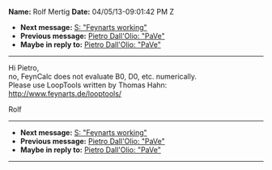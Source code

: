 **Name:** Rolf Mertig
**Date:** 04/05/13-09:01:42 PM Z

  - **Next message:** [S: "Feynarts working"](0731.html)
  - **Previous message:** [Pietro Dall'Olio: "PaVe"](0729.html)
  - **Maybe in reply to:** [Pietro Dall'Olio: "PaVe"](0729.html)

-----

Hi Pietro,  
no, FeynCalc does not evaluate B0, D0, etc. numerically.  
Please use LoopTools written by Thomas Hahn:  
<http://www.feynarts.de/looptools/>  

Rolf  

-----

  - **Next message:** [S: "Feynarts working"](0731.html)
  - **Previous message:** [Pietro Dall'Olio: "PaVe"](0729.html)
  - **Maybe in reply to:** [Pietro Dall'Olio: "PaVe"](0729.html)

-----

